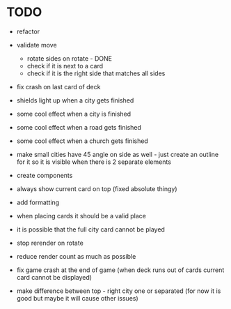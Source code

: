 # TODO

- refactor
- validate move
  - rotate sides on rotate - DONE
  - check if it is next to a card
  - check if it is the right side that matches all sides
- fix crash on last card of deck
- shields light up when a city gets finished
- some cool effect when a city is finished
- some cool effect when a road gets finished
- some cool effect when a church gets finished
- make small cities have 45 angle on side as well - just create an outline for it so it is visible when there is 2 separate elements
- create components
- always show current card on top (fixed absolute thingy)
- add formatting
- when placing cards it should be a valid place
- it is possible that the full city card cannot be played
- stop rerender on rotate
- reduce render count as much as possible
- fix game crash at the end of game (when deck runs out of cards current card cannot be displayed)

- make difference between top - right city one or separated (for now it is good but maybe it will cause other issues)
